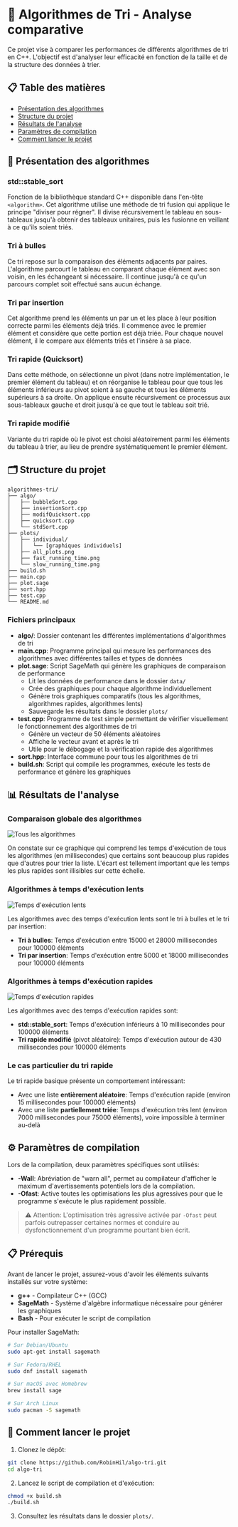 # 🚀 Algorithmes de Tri - Analyse comparative

Ce projet vise à comparer les performances de différents algorithmes de tri en C++. L'objectif est d'analyser leur efficacité en fonction de la taille et de la structure des données à trier.

## 📋 Table des matières

- [Présentation des algorithmes](#présentation-des-algorithmes)
- [Structure du projet](#structure-du-projet)
- [Résultats de l'analyse](#résultats-de-lanalyse)
- [Paramètres de compilation](#paramètres-de-compilation)
- [Comment lancer le projet](#comment-lancer-le-projet)

## 🧮 Présentation des algorithmes

### std::stable_sort
Fonction de la bibliothèque standard C++ disponible dans l'en-tête `<algorithm>`. Cet algorithme utilise une méthode de tri fusion qui applique le principe "diviser pour régner". Il divise récursivement le tableau en sous-tableaux jusqu'à obtenir des tableaux unitaires, puis les fusionne en veillant à ce qu'ils soient triés.

### Tri à bulles
Ce tri repose sur la comparaison des éléments adjacents par paires. L'algorithme parcourt le tableau en comparant chaque élément avec son voisin, en les échangeant si nécessaire. Il continue jusqu'à ce qu'un parcours complet soit effectué sans aucun échange.

### Tri par insertion
Cet algorithme prend les éléments un par un et les place à leur position correcte parmi les éléments déjà triés. Il commence avec le premier élément et considère que cette portion est déjà triée. Pour chaque nouvel élément, il le compare aux éléments triés et l'insère à sa place.

### Tri rapide (Quicksort)
Dans cette méthode, on sélectionne un pivot (dans notre implémentation, le premier élément du tableau) et on réorganise le tableau pour que tous les éléments inférieurs au pivot soient à sa gauche et tous les éléments supérieurs à sa droite. On applique ensuite récursivement ce processus aux sous-tableaux gauche et droit jusqu'à ce que tout le tableau soit trié.

### Tri rapide modifié
Variante du tri rapide où le pivot est choisi aléatoirement parmi les éléments du tableau à trier, au lieu de prendre systématiquement le premier élément.

## 🗂️ Structure du projet

```
algorithmes-tri/
├── algo/
│   ├── bubbleSort.cpp
│   ├── insertionSort.cpp
│   ├── modifQuicksort.cpp
│   ├── quicksort.cpp
│   └── stdSort.cpp
├── plots/
│   ├── individual/
│   │   └── [graphiques individuels]
│   ├── all_plots.png
│   ├── fast_running_time.png
│   └── slow_running_time.png
├── build.sh
├── main.cpp
├── plot.sage
├── sort.hpp
├── test.cpp
└── README.md
```

### Fichiers principaux

- **algo/**: Dossier contenant les différentes implémentations d'algorithmes de tri
- **main.cpp**: Programme principal qui mesure les performances des algorithmes avec différentes tailles et types de données
- **plot.sage**: Script SageMath qui génère les graphiques de comparaison de performance
  - Lit les données de performance dans le dossier `data/`
  - Crée des graphiques pour chaque algorithme individuellement
  - Génère trois graphiques comparatifs (tous les algorithmes, algorithmes rapides, algorithmes lents)
  - Sauvegarde les résultats dans le dossier `plots/`
- **test.cpp**: Programme de test simple permettant de vérifier visuellement le fonctionnement des algorithmes de tri
  - Génère un vecteur de 50 éléments aléatoires
  - Affiche le vecteur avant et après le tri
  - Utile pour le débogage et la vérification rapide des algorithmes
- **sort.hpp**: Interface commune pour tous les algorithmes de tri
- **build.sh**: Script qui compile les programmes, exécute les tests de performance et génère les graphiques

## 📊 Résultats de l'analyse

### Comparaison globale des algorithmes

![Tous les algorithmes](plots/all_plots.png)

On constate sur ce graphique qui comprend les temps d'exécution de tous les algorithmes (en millisecondes) que certains sont beaucoup plus rapides que d'autres pour trier la liste. L'écart est tellement important que les temps les plus rapides sont illisibles sur cette échelle.

### Algorithmes à temps d'exécution lents

![Temps d'exécution lents](plots/slow_running_time.png)

Les algorithmes avec des temps d'exécution lents sont le tri à bulles et le tri par insertion:
- **Tri à bulles**: Temps d'exécution entre 15000 et 28000 millisecondes pour 100000 éléments
- **Tri par insertion**: Temps d'exécution entre 5000 et 18000 millisecondes pour 100000 éléments

### Algorithmes à temps d'exécution rapides

![Temps d'exécution rapides](plots/fast_running_time.png)

Les algorithmes avec des temps d'exécution rapides sont:
- **std::stable_sort**: Temps d'exécution inférieurs à 10 millisecondes pour 100000 éléments
- **Tri rapide modifié** (pivot aléatoire): Temps d'exécution autour de 430 millisecondes pour 100000 éléments

### Le cas particulier du tri rapide

Le tri rapide basique présente un comportement intéressant:
- Avec une liste **entièrement aléatoire**: Temps d'exécution rapide (environ 15 millisecondes pour 100000 éléments)
- Avec une liste **partiellement triée**: Temps d'exécution très lent (environ 7000 millisecondes pour 75000 éléments), voire impossible à terminer au-delà

## ⚙️ Paramètres de compilation

Lors de la compilation, deux paramètres spécifiques sont utilisés:

- **-Wall**: Abréviation de "warn all", permet au compilateur d'afficher le maximum d'avertissements potentiels lors de la compilation.
- **-Ofast**: Active toutes les optimisations les plus agressives pour que le programme s'exécute le plus rapidement possible.

> ⚠️ Attention: L'optimisation très agressive activée par `-Ofast` peut parfois outrepasser certaines normes et conduire au dysfonctionnement d'un programme pourtant bien écrit.

## 📋 Prérequis

Avant de lancer le projet, assurez-vous d'avoir les éléments suivants installés sur votre système:

- **g++** - Compilateur C++ (GCC)
- **SageMath** - Système d'algèbre informatique nécessaire pour générer les graphiques
- **Bash** - Pour exécuter le script de compilation

Pour installer SageMath:
```bash
# Sur Debian/Ubuntu
sudo apt-get install sagemath

# Sur Fedora/RHEL
sudo dnf install sagemath

# Sur macOS avec Homebrew
brew install sage

# Sur Arch Linux
sudo pacman -S sagemath
```

## 🚦 Comment lancer le projet

1. Clonez le dépôt:
```bash 
git clone https://github.com/RobinHil/algo-tri.git
cd algo-tri
```

2. Lancez le script de compilation et d'exécution:
```bash
chmod +x build.sh
./build.sh
```

3. Consultez les résultats dans le dossier `plots/`.
